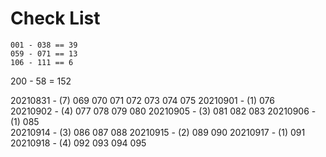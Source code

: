# Check List
```
001 - 038 == 39
059 - 071 == 13
106 - 111 == 6
```
200 - 58 = 152


20210831 - (7)  069 070 071 072 073 074 075
20210901 - (1)  076       
20210902 - (4)  077 078 079 080
20210905 - (3)  081 082 083
20210906 - (1)  085              
20210914 - (3)  086 087 088
20210915 - (2)  089 090
20210917 - (1)  091
20210918 - (4)  092 093 094 095
      